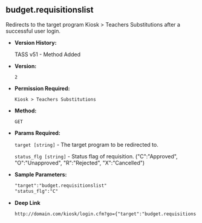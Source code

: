 **budget.requisitionslist**
----
  Redirects to the target program Kiosk > Teachers Substitutions after a successful user login.

* **Version History:**

 	TASS v51 - Method Added

* **Version:**

  	`2`

* **Permission Required:**

  	`Kiosk > Teachers Substitutions`

* **Method:**

  	`GET`
  
*  **Params Required:**

   	`target [string]` - The target program to be redirected to.
	
   	`status_flg [string]` - Status flag of requisition. ("C":"Approved", "O":"Unapproved", "R":"Rejected", "X":"Cancelled")
    
* **Sample Parameters:**

	```HTML
	"target":"budget.requisitionslist"
	"status_flg":"C"
	```

* **Deep Link**

	```HTML
	http://domain.com/kiosk/login.cfm?go={"target":"budget.requisitionslist","status_flg":"C"}
	```
